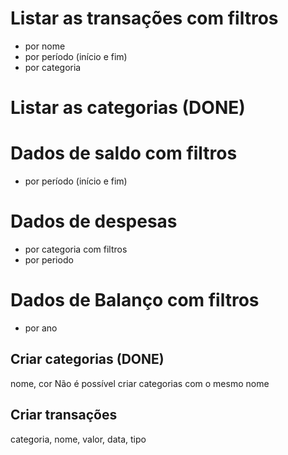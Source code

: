 # Listar as transações com filtros

- por nome
- por período (início e fim)
- por categoria

# Listar as categorias (DONE)

# Dados de saldo com filtros

- por período (início e fim)

# Dados de despesas

- por categoria com filtros
- por periodo

# Dados de Balanço com filtros

 - por ano

## Criar categorias (DONE)

 nome, cor
 Não é possível criar categorias com o mesmo nome

## Criar transações

 categoria, nome, valor, data, tipo
